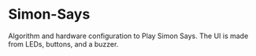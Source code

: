 # Simon-Says
Algorithm and hardware configuration to Play Simon Says. The UI is made from LEDs, buttons, and a buzzer. 

